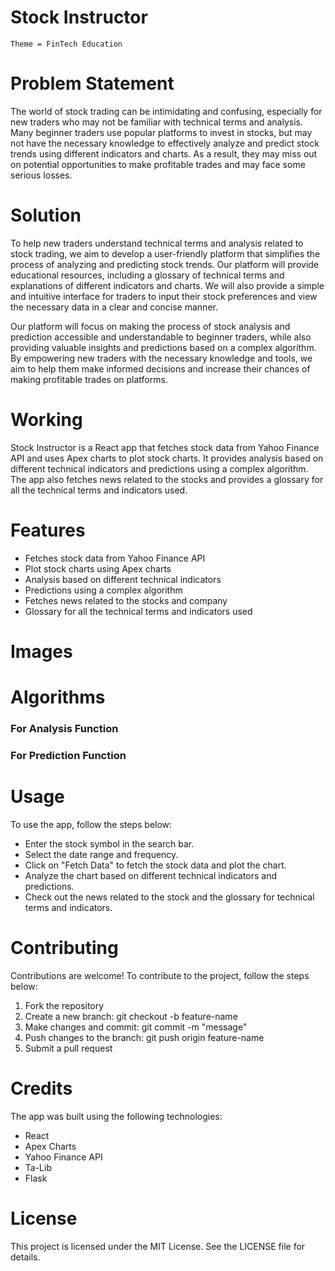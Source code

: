 # Stock Instructor
`Theme = FinTech Education`

# Problem Statement

The world of stock trading can be intimidating and confusing, especially for new traders who may not be familiar with technical terms and analysis. Many beginner traders use popular platforms to invest in stocks, but may not have the necessary knowledge to effectively analyze and predict stock trends using different indicators and charts. As a result, they may miss out on potential opportunities to make profitable trades and may face some serious losses.

# Solution

To help new traders understand technical terms and analysis related to stock trading, we aim to develop a user-friendly platform that simplifies the process of analyzing and predicting stock trends. Our platform will provide educational resources, including a glossary of technical terms and explanations of different indicators and charts. We will also provide a simple and intuitive interface for traders to input their stock preferences and view the necessary data in a clear and concise manner.

Our platform will focus on making the process of stock analysis and prediction accessible and understandable to beginner traders, while also providing valuable insights and predictions based on a complex algorithm. By empowering new traders with the necessary knowledge and tools, we aim to help them make informed decisions and increase their chances of making profitable trades on platforms.

# Working 
Stock Instructor is a React app that fetches stock data from Yahoo Finance API and uses Apex charts to plot stock charts. It provides analysis based on different technical indicators and predictions using a complex algorithm. The app also fetches news related to the stocks and provides a glossary for all the technical terms and indicators used.

# Features
- Fetches stock data from Yahoo Finance API
- Plot stock charts using Apex charts
- Analysis based on different technical indicators
- Predictions using a complex algorithm
- Fetches news related to the stocks and company
- Glossary for all the technical terms and indicators used

# Images

# Algorithms 
### For Analysis Function

### For Prediction Function


# Usage
To use the app, follow the steps below:

- Enter the stock symbol in the search bar.
- Select the date range and frequency.
- Click on "Fetch Data" to fetch the stock data and plot the chart.
- Analyze the chart based on different technical indicators and predictions.
- Check out the news related to the stock and the glossary for technical terms and indicators.

# Contributing
Contributions are welcome! To contribute to the project, follow the steps below:

1. Fork the repository
2. Create a new branch: git checkout -b feature-name
3. Make changes and commit: git commit -m "message"
4. Push changes to the branch: git push origin feature-name
5. Submit a pull request

# Credits
The app was built using the following technologies:
- React
- Apex Charts
- Yahoo Finance API
- Ta-Lib
- Flask

# License

This project is licensed under the MIT License. See the LICENSE file for details.
